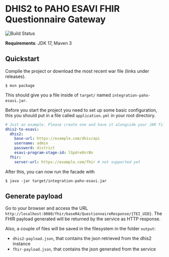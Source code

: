 # DHIS2 to PAHO ESAVI FHIR Questionnaire Gateway

![Build Status](https://github.com/dhis2/integration-paho-esavi/workflows/CI/badge.svg)

**Requirements**: JDK 17, Maven 3

## Quickstart

Compile the project or download the most recent war file (links under releases).

```shell
$ mvn package
```

This should give you a file inside of `target/` named `integration-paho-esavi.jar`.

Before you start the project you need to set up some basic configuration, this you should put in a file called `application.yml` in your root directory.

```yaml
# Just an example. Please create one and have it alongside your JAR file.
dhis2-to-esavi:
  dhis2:
    base-url: https://example.com/dhis/api
    username: admin
    password: district
    esavi-program-stage-id: lSpdre0srBn
  fhir:
    server-url: https://example.com/fhir # not supported yet
```

After this, you can now run the facade with

```shell
$ java -jar target/integration-paho-esavi.jar
```

## Generate payload

Go to your browser and access the URL `http://localhost:8080/fhir/baseR4/QuestionnaireResponse/{TEI_UID}`. The FHIR payload generated will be returned by the service as HTTP response.

Also, a couple of files will be saved in the filesystem in the folder `output`:
- `dhis2-payload.json`, that contains the json retrieved from the dhis2 instance
- `fhir-payload.json`, that contains the json generated from the service
